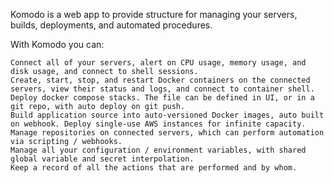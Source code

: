 Komodo is a web app to provide structure for managing your servers, builds, deployments, and automated procedures.

With Komodo you can:

    Connect all of your servers, alert on CPU usage, memory usage, and disk usage, and connect to shell sessions.
    Create, start, stop, and restart Docker containers on the connected servers, view their status and logs, and connect to container shell.
    Deploy docker compose stacks. The file can be defined in UI, or in a git repo, with auto deploy on git push.
    Build application source into auto-versioned Docker images, auto built on webhook. Deploy single-use AWS instances for infinite capacity.
    Manage repositories on connected servers, which can perform automation via scripting / webhooks.
    Manage all your configuration / environment variables, with shared global variable and secret interpolation.
    Keep a record of all the actions that are performed and by whom.
